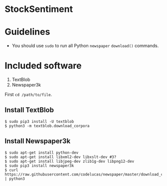 # StockSentiment

# Guidelines

* You should use `sudo` to run all Python `newspaper` `download()` commands.

# Included software

1. TextBlob
2. Newspaper3k

First `cd /path/to/file`.

## Install TextBlob
    $ sudo pip3 install -U textblob
    $ python3 -m textblob.download_corpora

## Install Newspaper3k
    $ sudo apt-get install python-dev
    $ sudo apt-get install libxml2-dev libxslt-dev #3?
	$ sudo apt-get install libjpeg-dev zlib1g-dev libpng12-dev
	$ sudo pip3 install newspaper3k
	$ curl https://raw.githubusercontent.com/codelucas/newspaper/master/download_corpora.py | python3
